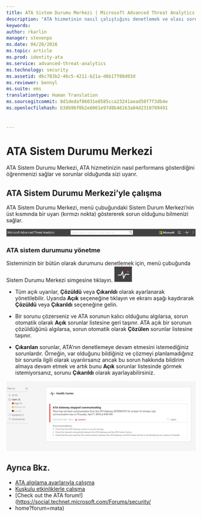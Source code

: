```yaml
---
title: ATA Sistem Durumu Merkezi | Microsoft Advanced Threat Analytics
description: "ATA hizmetinin nasıl çalıştığını denetlemek ve olası sorunlarda uyarı almak için ATA Sistem Durumu Merkezi’ni kullanın."
keywords: 
author: rkarlin
manager: stevenpo
ms.date: 04/28/2016
ms.topic: article
ms.prod: identity-ata
ms.service: advanced-threat-analytics
ms.technology: security
ms.assetid: d6c783b2-46c5-4211-b21a-d6b17f08d03d
ms.reviewer: bennyl
ms.suite: ems
translationtype: Human Translation
ms.sourcegitcommit: 8d1dedaf86031e8585cca23241aead58f7f3db4e
ms.openlocfilehash: b38b96f0b2e6061e97d8b46163a04d2310709491


---
```


# ATA Sistem Durumu Merkezi
ATA Sistem Durumu Merkezi, ATA hizmetinizin nasıl performans gösterdiğini öğrenmenizi sağlar ve sorunlar olduğunda sizi uyarır.

## ATA Sistem Durumu Merkezi’yle çalışma
ATA Sistem Durumu Merkezi, menü çubuğundaki Sistem Durum Merkezi’nin üst kısmında bir uyarı (kırmızı nokta) göstererek sorun olduğunu bilmenizi sağlar.

![ATA Sistem Durumu Merkezi kırmızı nokta araç çubuğu](media/ATA-Health-Center-Alert-red-dot.png)

### ATA sistem durumunu yönetme
Sisteminizin bir bütün olarak durumunu denetlemek için, menü çubuğunda Sistem Durumu Merkezi simgesine tıklayın. ![ATA Sistem Durumu Merkezi simgesi](media/ATA-red-dot.png)

-   Tüm açık uyarılar, **Çözüldü** veya **Çıkarıldı** olarak ayarlanarak yönetilebilir. Uyarıda **Açık** seçeneğine tıklayın ve ekranı aşağı kaydırarak **Çözüldü** veya **Çıkarıldı** seçeneğine gelin.

-   Bir sorunu çözerseniz ve ATA sorunun kalıcı olduğunu algılarsa, sorun otomatik olarak **Açık** sorunlar listesine geri taşınır. ATA açık bir sorunun çözüldüğünü algılarsa, sorun otomatik olarak **Çözülen** sorunlar listesine taşınır.

-   **Çıkarılan** sorunlar, ATA’nın denetlemeye devam etmesini istemediğiniz sorunlardır. Örneğin, var olduğunu bildiğiniz ve çözmeyi planlamadığınız bir sorunla ilgili olarak uyarılırsanız ancak bu sorun hakkında bildirim almaya devam etmek ve artık bunu **Açık** sorunlar listesinde görmek istemiyorsanız, sorunu **Çıkarıldı** olarak ayarlayabilirsiniz.

![ATA Sistem Durumu Merkezi sorunlarının resmi](media/ATA-Health-Issue.JPG)

## Ayrıca Bkz.
- [ATA algılama ayarlarıyla çalışma](working-with-detection-settings.md)
- [Kuşkulu etkinliklerle çalışma](working-with-suspicious-activities.md)
- [Check out the ATA forum!](https://social.technet.microsoft.com/Forums/security/
- home?forum=mata)



<!--HONumber=Jun16_HO4-->


